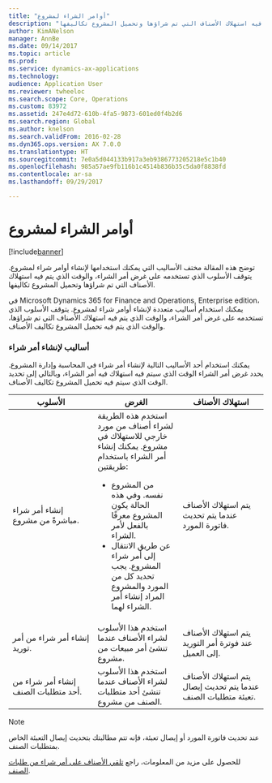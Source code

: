 ```yaml
---
title: "أوامر الشراء لمشروع"
description: "توضح هذه المقالة مختف الأساليب التي يمكنك استخدامها لإنشاء أوامر شراء لمشروع. يتوقف الأسلوب الذي تستخدمه على غرض أمر الشراء، والوقت الذي يتم فيه استهلاك الأصناف التي تم شراؤها وتحميل المشروع تكاليفها."
author: KimANelson
manager: AnnBe
ms.date: 09/14/2017
ms.topic: article
ms.prod: 
ms.service: dynamics-ax-applications
ms.technology: 
audience: Application User
ms.reviewer: twheeloc
ms.search.scope: Core, Operations
ms.custom: 83972
ms.assetid: 247e4d72-610b-4fa5-9873-601ed0f4b2d6
ms.search.region: Global
ms.author: knelson
ms.search.validFrom: 2016-02-28
ms.dyn365.ops.version: AX 7.0.0
ms.translationtype: HT
ms.sourcegitcommit: 7e0a5d044133b917a3eb9386773205218e5c1b40
ms.openlocfilehash: 985a57ae9fb116b1c4514b836b35c5da0f8838fd
ms.contentlocale: ar-sa
ms.lasthandoff: 09/29/2017

---
```


# <a name="purchase-orders-for-a-project"></a>أوامر الشراء لمشروع

[!include[banner](../includes/banner.md)]


توضح هذه المقالة مختف الأساليب التي يمكنك استخدامها لإنشاء أوامر شراء لمشروع. يتوقف الأسلوب الذي تستخدمه على غرض أمر الشراء، والوقت الذي يتم فيه استهلاك الأصناف التي تم شراؤها وتحميل المشروع تكاليفها.

في Microsoft Dynamics 365 for Finance and Operations, Enterprise edition، يمكنك استخدام أساليب متعددة لإنشاء أوامر شراء لمشروع. يتوقف الأسلوب الذي تستخدمه على غرض أمر الشراء، والوقت الذي يتم فيه استهلاك الأصناف التي تم شراؤها، والوقت الذي يتم فيه تحميل المشروع تكاليف الأصناف.

### <a name="methods-for-creating-a-purchase-order"></a>أساليب لإنشاء أمر شراء

يمكنك استخدام أحد الأساليب التالية لإنشاء أمر شراء في المحاسبة وإدارة المشروع. يحدد غرض أمر الشراء الوقت الذي سيتم فيه استهلاك فيه أمر الشراء، وبالتالي إلى تحديد الوقت الذي سيتم فيه تحميل المشروع تكاليف الأصناف.

<table>
<colgroup>
<col width="33%" />
<col width="33%" />
<col width="33%" />
</colgroup>
<thead>
<tr class="header">
<th>الأسلوب</th>
<th>الغرض</th>
<th>استهلاك الأصناف</th>
</tr>
</thead>
<tbody>
<tr class="odd">
<td>إنشاء أمر شراء مباشرةً من مشروع.</td>
<td>استخدم هذه الطريقة لشراء أصناف من مورد خارجي للاستهلاك في مشروع. يمكنك إنشاء أمر الشراء باستخدام طريقتين:
<ul>
<li>من المشروع نفسه. وفي هذه الحالة يكون المشروع معرفًا بالفعل لأمر الشراء.</li>
<li>عن طريق الانتقال إلى أمر شراء المشروع. يجب تحديد كل من المورد والمشروع المراد إنشاء أمر الشراء لهما.</li>
</ul></td>
<td>يتم استهلاك الأصناف عندما يتم تحديث فاتورة المورد.</td>
</tr>
<tr class="even">
<td>إنشاء أمر شراء من أمر توريد.</td>
<td>استخدم هذا الأسلوب لشراء الأصناف عندما تنشئ أمر مبيعات من مشروع.</td>
<td>يتم استهلاك الأصناف عند فوترة أمر التوريد إلى العميل.</td>
</tr>
<tr class="odd">
<td>إنشاء أمر شراء من أحد متطلبات الصنف.</td>
<td>استخدم هذا الأسلوب لشراء الأصناف عندما تنشئ أحد متطلبات الصنف من مشروع.</td>
<td>يتم استهلاك الأصناف عندما يتم تحديث إيصال تعبئة متطلبات الصنف.</td>
</tr>
</tbody>
</table>

> [!NOTE] 
> عند تحديث فاتورة المورد أو إيصال تعبئة، فإنه تتم مطالبتك بتحديث إيصال التعبئة الخاص بمتطلبات الصنف.

للحصول على مزيد من المعلومات، راجع [تلقي الأصناف على أمر شراء من طلبات الصنف‬](tasks/receive-items-purchase-order-item-requirement.md).


